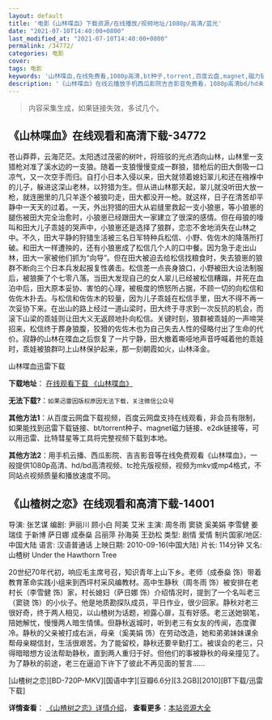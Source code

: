 ```yaml
---
layout: default
title: '电影《山林喋血》下载资源/在线播放/视频地址/1080p/高清/蓝光'
date: "2021-07-10T14:40:00+0800"
last_modified_at: "2021-07-10T14:40:00+0800"
permalink: /34772/
categories: 电影
cover:
tags: 电影
keywords: '山林喋血,在线免费看,1080p高清,bt种子,torrent,百度云盘,magnet,磁力链,迅雷下载资源'
description: '《山林喋血》在线云播放手机西瓜影院吉吉影音免费看，1080p高清bd/hd未删减完整版和tc抢先枪版，mkv/mp4格式，附带bt/torrent种子、magnet/磁力链、百度云盘、网盘资源迅雷下载链接'
---
```


>内容采集生成，如果链接失效，多试几个。


## 《山林喋血》在线观看和高清下载-34772

苍山莽莽，云海茫茫。太阳透过茂密的树叶，将班驳的光点洒向山林，山林里一支猎枪对准了溪水边的一支狼。随着一支狼慢慢变成一群狼，猎枪后的田大倒吸一口凉气，又一次空手而归。自打小日本入侵以来，田大就领着媳妇翠儿和还在襁褓中的儿子，躲进这深山老林，以狩猎为生。但从进山林那天起，翠儿就没听田大放一枪，就连圈里的几只羊逐个被狼叼走，田大都没开一枪。就这样，日子在清苦却平静中一天天的过着。</span>一天，外出狩猎的田大从岩缝里救起一支小狼崽，等小狼崽的腿伤被田大完全治愈时，小狼崽已经跟田大一家建立了很深的感情。但在母狼的嚎叫和田大儿子乖娃的哭声中，小狼崽还是选择了狼群，恋恋不舍地消失在山林之中。不久，田大平静的狩猎生活被三名日军特种兵松信、小野、佐佐木的降落所打破。和田大一样遭殃的，还有小狼崽成了松信几个人的口中餐。</span>因为急于走出山林，田大一家被他们抓为“向导”。但在田大被迫去给松信找粮食时，失去狼崽的狼群不断向三个日本兵发起报复性袭击。松信差一点丧身狼口，小野被田大设法制服后，被狼撕了个七零八落。当田大发现自己的女人翠儿已经被松信糟蹋，并死在血泊中后，田大原本妥协、害怕的心理，被极度的愤怒所占据，不顾一切的向松信和佐佐木扑去。</span>与松信和佐佐木的较量，因为儿子乖娃在松信手里，田大不得不再一次妥协下来。在出山的路上经过一道山梁时，田大终于寻求到一次反抗的机会，而滚下山梁的乖娃则让田大义无返顾地扑向松信。关键时刻，狼群被乖娃的一声啼哭招来，松信终于葬身狼腹，狡猾的佐佐木也为自己失去人性的侵略付出了生命的代价。寂静的山林在喋血之后恢复了一片宁静，田大撤着嘶哑地声音呼喊着他的乖娃时，乖娃被狼群叼上山林保护起来，那一刻朝霞如火，山林泽金。</span>


山林喋血迅雷下载

**下载地址**： [在线观看下载 《山林喋血》](https://www.993dy.com//vod-detail-id-14159.html) 


**无法下载?**：`如果迅雷因版权原因无法下载，关注微信公众号 `

**其他方法1**：从百度云网盘下载视频，百度云网盘支持在线观看，非会员有限制，如果能找到迅雷下载链接、bt/torrent种子、magnet磁力链接、e2dk链接等，可以用迅雷、比特彗星等工具将完整视频下载到本地。

**其他方法2**：用手机云播、西瓜影院、吉吉影音等在线免费观看《山林喋血》，一般提供1080p高清、hd/bd高清视频、tc抢先版视频，视频为mkv或mp4格式，不同站点视频质量和播放速度不同。


## 《山楂树之恋》在线观看和高清下载-14001

导演: 张艺谋 编剧: 尹丽川 顾小白 阿美 艾米 主演: 周冬雨 窦骁 奚美娟 李雪健 姜瑞佳 于新博 萨日娜 成泰燊 吕丽萍 孙海英 王劲松 类型: 剧情 爱情 制片国家/地区: 中国大陆 语言: 汉语普通话 上映日期: 2010-09-16(中国大陆) 片长: 114分钟 又名: 山楂树 Under the Hawthorn Tree

20世纪70年代初，响应毛主席号召，知识青年上山下乡。老师（成泰燊 饰）带着教育革命实践小组来到西坪村采风编教材。高中生静秋（周冬雨 饰）被安排在老村长（李雪健 饰）家，村长媳妇（萨日娜 饰）介绍情况时，提到了一个名叫老三（窦骁 饰）的小伙子。他是地质勘探队成员，平日作业，很少回家。静秋对老三很好奇，终于两人相见，以山楂树为话题，袒露心扉，互有好感。老三送她钢笔，陪她解忧，慢慢两人暗生情愫。但静秋返城时，听到老三有女友的传闻，态度骤冷。静秋的父亲被打成右派，母亲（奚美娟 饰）在劳动改造，她和弟弟妹妹课余帮母亲糊信封，生活很艰苦。为了能留校，静秋还要辛勤打工。被误会的老三，只得暗暗想方设法帮助静秋，直到两人重归于好。但他们的事被静秋的母亲撞见了。为了静秋的前途，老三在逼迫下许下了彼此不再见面的誓言……


[山楂树之恋][BD-720P-MKV][国语中字][豆瓣6.6分][3.2GB][2010][BT下载/迅雷下载]

**详情查看**： [《山楂树之恋》详情介绍](/movie/14001/)， **查看更多**：[本站资源大全](/movie/t/all/)

